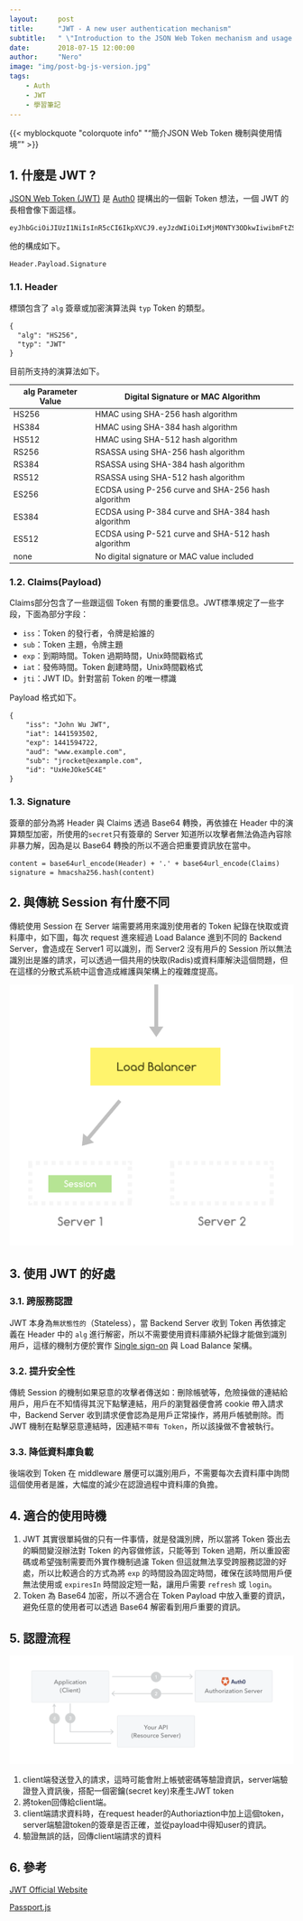 ```yaml
---
layout:     post
title:      "JWT - A new user authentication mechanism"
subtitle:   " \"Introduction to the JSON Web Token mechanism and usage scenarios.\""
date:       2018-07-15 12:00:00
author:     "Nero"
image: "img/post-bg-js-version.jpg"
tags:
    - Auth
    - JWT
    - 學習筆記
---
```


{{< myblockquote "colorquote info" "“簡介JSON Web Token 機制與使用情境”" >}}


## 1. 什麼是 JWT ?


[JSON Web Token (JWT)](https://jwt.io/) 是 [Auth0](https://auth0.com/?utm_source=jwtio&utm_campaign=craftedby) 提構出的一個新 Token 想法，一個 JWT 的長相會像下面這樣。
```
eyJhbGciOiJIUzI1NiIsInR5cCI6IkpXVCJ9.eyJzdWIiOiIxMjM0NTY3ODkwIiwibmFtZSI6IkpvaG4gRG9lIiwiaWF0IjoxNTE2MjM5MDIyfQ.SflKxwRJSMeKKF2QT4fwpMeJf36POk6yJV_adQssw5c
```
他的構成如下。
```
Header.Payload.Signature
```
### 1.1. Header

標頭包含了 `alg` 簽章或加密演算法與 `typ` Token 的類型。
```
{
  "alg": "HS256",
  "typ": "JWT"
}
```
目前所支持的演算法如下。

alg Parameter Value | Digital Signature or MAC Algorithm
----------------|----------------------------
HS256 | HMAC using SHA-256 hash algorithm
HS384 | HMAC using SHA-384 hash algorithm
HS512 | HMAC using SHA-512 hash algorithm
RS256 | RSASSA using SHA-256 hash algorithm
RS384 | RSASSA using SHA-384 hash algorithm
RS512 | RSASSA using SHA-512 hash algorithm
ES256 | ECDSA using P-256 curve and SHA-256 hash algorithm
ES384 | ECDSA using P-384 curve and SHA-384 hash algorithm
ES512 | ECDSA using P-521 curve and SHA-512 hash algorithm
none | No digital signature or MAC value included

### 1.2. Claims(Payload)

Claims部分包含了一些跟這個 Token 有關的重要信息。JWT標準規定了一些字段，下面為部分字段：

* `iss`：Token 的發行者，令牌是給誰的
* `sub`：Token 主題，令牌主題
* `exp`：到期時間。Token 過期時間，Unix時間戳格式
* `iat`：發佈時間。Token 創建時間，Unix時間戳格式
* `jti`：JWT ID。針對當前 Token 的唯一標識

Payload 格式如下。
```
{
    "iss": "John Wu JWT",
    "iat": 1441593502,
    "exp": 1441594722,
    "aud": "www.example.com",
    "sub": "jrocket@example.com",
    "id": "UxHeJOke5C4E"
}
```
### 1.3. Signature

簽章的部分為將 Header 與 Claims 透過 Base64 轉換，再依據在 Header 中的演算類型加密，所使用的`secret`只有簽章的 Server 知道所以攻擊者無法偽造內容除非暴力解，因為是以 Base64 轉換的所以不適合把重要資訊放在當中。

```
content = base64url_encode(Header) + '.' + base64url_encode(Claims)
signature = hmacsha256.hash(content)
```

## 2. 與傳統 Session 有什麼不同

傳統使用 Session 在 Server 端需要將用來識別使用者的 Token 紀錄在快取或資料庫中，如下圖，每次 request 進來經過 Load Balance 進到不同的 Backend Server，會造成在 Server1 可以識別，而 Server2 沒有用戶的 Session 所以無法識別出是誰的請求，可以透過一個共用的快取(Radis)或資料庫解決這個問題，但在這樣的分散式系統中這會造成維護與架構上的複雜度提高。

![](/img/in-post/2018-07-13-node_js_jwt/session-load-balance-flow.png)
</p>


## 3. 使用 JWT 的好處

### 3.1. 跨服務認證

JWT 本身為`無狀態性的`（Stateless），當 Backend Server 收到 Token 再依據定義在 Header 中的 `alg` 進行解密，所以不需要使用資料庫額外紀錄才能做到識別用戶，這樣的機制方便於實作 [Single sign-on](https://zh.wikipedia.org/wiki/%E5%96%AE%E4%B8%80%E7%99%BB%E5%85%A5) 與 Load Balance 架構。

### 3.2. 提升安全性 

傳統 Session 的機制如果惡意的攻擊者傳送如：刪除帳號等，危險操做的連結給用戶，用戶在不知情得其況下點擊連結，用戶的瀏覽器便會將 cookie 帶入請求中，Backend Server 收到請求便會認為是用戶正常操作，將用戶帳號刪除。而 JWT 機制在點擊惡意連結時，因連結`不帶有 Token`，所以該操做不會被執行。

### 3.3. 降低資料庫負載

後端收到 Token 在 middleware 層便可以識別用戶，不需要每次去資料庫中詢問這個使用者是誰，大幅度的減少在認證過程中資料庫的負擔。

## 4. 適合的使用時機

1. JWT 其實很單純做的只有一件事情，就是發識別牌，所以當將 Token 簽出去的瞬間變沒辦法對 Token 的內容做修該，只能等到 Token 過期，所以重設密碼或希望強制需要而外實作機制過濾 Token 但這就無法享受跨服務認證的好處，所以比較適合的方式為將 `exp` 的時間設為固定時間，確保在該時間用戶便無法使用或 `expiresIn` 時間設定短一點，讓用戶需要 `refresh` 或 `login`。
2. Token 為 Base64 加密，所以不適合在 Token Payload 中放入重要的資訊，避免任意的使用者可以透過 Base64 解密看到用戶重要的資訊。

## 5. 認證流程

![](/img/in-post/2018-07-13-node_js_jwt/client-credentials-grant-flow.png)
</p>

1. client端發送登入的請求，這時可能會附上帳號密碼等驗證資訊，server端驗證登入資訊後，搭配一個密鑰(secret key)來產生JWT token
2. 將token回傳給client端。
3. client端請求資料時，在request header的Authoriaztion中加上這個token，server端驗證token的簽章是否正確，並從payload中得知user的資訊。
4. 驗證無誤的話，回傳client端請求的資料

## 6. 參考

[JWT Official Website](https://jwt.io/)

[Passport.js](http://www.passportjs.org/docs/downloads/html/)
